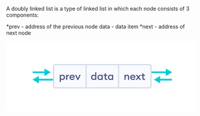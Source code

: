 A doubly linked list is a type of linked list in which each node consists of 3 components:

*prev - address of the previous node
data - data item
*next - address of next node

![Alt text](dll-node.png)
